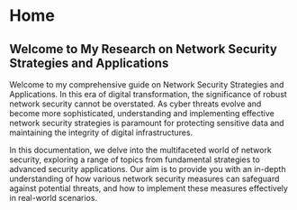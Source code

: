 # Home
## Welcome to My Research on Network Security Strategies and Applications

Welcome to my comprehensive guide on Network Security Strategies and Applications. In this era of digital transformation, the significance of robust network security cannot be overstated. As cyber threats evolve and become more sophisticated, understanding and implementing effective network security strategies is paramount for protecting sensitive data and maintaining the integrity of digital infrastructures.

In this documentation, we delve into the multifaceted world of network security, exploring a range of topics from fundamental strategies to advanced security applications. Our aim is to provide you with an in-depth understanding of how various network security measures can safeguard against potential threats, and how to implement these measures effectively in real-world scenarios.


